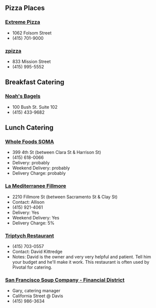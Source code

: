## Pizza Places
### [Extreme Pizza](http://soma.extremepizza.com/zgrid/themes/43/pages/localdeal.jsp)
* 1062 Folsom Street
* (415) 701-9000

### [zpizza](http://www.zpizza.com/organic-food-menu/)
* 833 Mission Street 
* (415) 995-5552


## Breakfast Catering
### [Noah's Bagels](http://noahscatering.com/)
* 100 Bush St. Suite 102
* (415) 433-9682

## Lunch Catering
### [Whole Foods SOMA](http://wholefoodsmarket.com/stores/soma/catering/)
* 399 4th St (between Clara St & Harrison St) 
* (415) 618-0066
* Delivery: probably
* Weekend Delivery: probably
* Delivery Charge: probably

### [La Mediterranee Fillmore](http://www.cafelamed.com/fillmore_new/LaMed_catering.html)
* 2210 Fillmore St (between Sacramento St & Clay St) 
* Contact: Allison
* (415) 921-4061
* Delivery: Yes
* Weekend Delivery: Yes
* Delivery Charge: 5%

### [Triptych Restaurant](http://www.triptychsf.com/catering.html)
* (415) 703-0557	
* Contact: David Kittredge
* Notes: David is the owner and very very helpful and patient. Tell him your budget and he'll make it work. This restaurant is often used by Pivotal for catering.

### [San Francisco Soup Company - Financial District](http://www.sfsoupcocatering.com/)
* Gary, catering manager
* California Street @ Davis
* (415) 986-3634